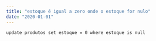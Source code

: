 ```yaml
---
title: "estoque é igual a zero onde o estoque for nulo"
date: "2020-01-01"
---
```


<code>update produtos set estoque = 0
where estoque is null
</code>